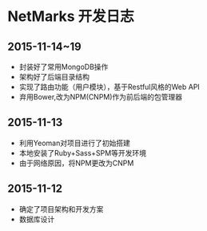 # NetMarks 开发日志
## 2015-11-14~19
* 封装好了常用MongoDB操作
* 架构好了后端目录结构
* 实现了路由功能（用户模块），基于Restful风格的Web API
* 弃用Bower,改为NPM(CNPM)作为前后端的包管理器

## 2015-11-13
* 利用Yeoman对项目进行了初始搭建
* 本地安装了Ruby+Sass+SPM等开发环境
* 由于网络原因，将NPM更改为CNPM

## 2015-11-12
* 确定了项目架构和开发方案
* 数据库设计
